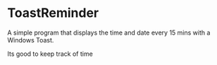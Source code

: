 # ToastReminder

A simple program that displays the time and date every 15 mins with a Windows Toast.

Its good to keep track of time
